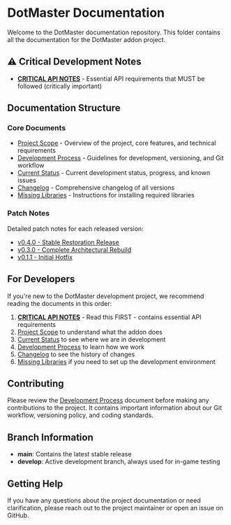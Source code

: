 # DotMaster Documentation

Welcome to the DotMaster documentation repository. This folder contains all the documentation for the DotMaster addon project.

## ⚠️ Critical Development Notes

- [**CRITICAL API NOTES**](CRITICAL_API_NOTES.md) - Essential API requirements that MUST be followed (critically important)

## Documentation Structure

### Core Documents
- [Project Scope](PROJECT_SCOPE.md) - Overview of the project, core features, and technical requirements
- [Development Process](DEVELOPMENT_PROCESS.md) - Guidelines for development, versioning, and Git workflow
- [Current Status](CURRENT_STATUS.md) - Current development status, progress, and known issues
- [Changelog](CHANGELOG.md) - Comprehensive changelog of all versions
- [Missing Libraries](MISSING_LIBRARIES.md) - Instructions for installing required libraries

### Patch Notes
Detailed patch notes for each released version:
- [v0.4.0 - Stable Restoration Release](PatchNotes/v0.4.0.md)
- [v0.3.0 - Complete Architectural Rebuild](PatchNotes/v0.3.0.md)
- [v0.1.1 - Initial Hotfix](PatchNotes/v0.1.1.md)

## For Developers

If you're new to the DotMaster development project, we recommend reading the documents in this order:

1. [**CRITICAL API NOTES**](CRITICAL_API_NOTES.md) - Read this FIRST - contains essential API requirements
2. [Project Scope](PROJECT_SCOPE.md) to understand what the addon does
3. [Current Status](CURRENT_STATUS.md) to see where we are in development
4. [Development Process](DEVELOPMENT_PROCESS.md) to learn how we work
5. [Changelog](CHANGELOG.md) to see the history of changes
6. [Missing Libraries](MISSING_LIBRARIES.md) if you need to set up the development environment

## Contributing

Please review the [Development Process](DEVELOPMENT_PROCESS.md) document before making any contributions to the project. It contains important information about our Git workflow, versioning policy, and coding standards.

## Branch Information

- **main**: Contains the latest stable release
- **develop**: Active development branch, always used for in-game testing

## Getting Help

If you have any questions about the project documentation or need clarification, please reach out to the project maintainer or open an issue on GitHub. 